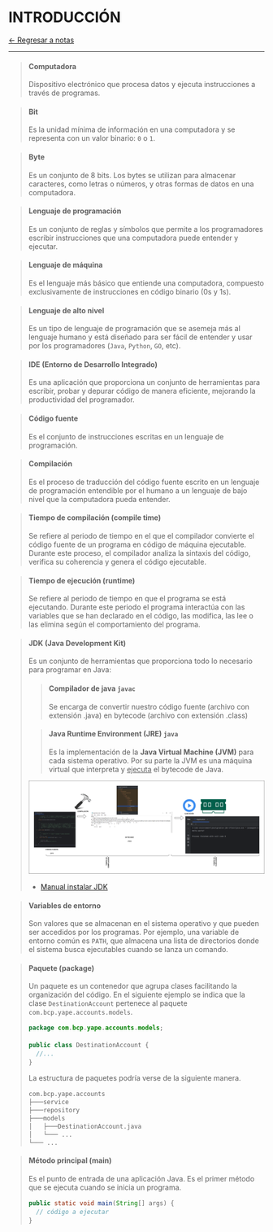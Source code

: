 # INTRODUCCIÓN

[← Regresar a notas](./../README.md) <br>

---

> #### Computadora
> Dispositivo electrónico que procesa datos y ejecuta instrucciones a través de programas.

> #### Bit
> Es la unidad mínima de información en una computadora y se representa con un valor binario: `0` o `1`.

> #### Byte
> Es un conjunto de 8 bits. Los bytes se utilizan para almacenar caracteres, como letras o números, y otras formas de datos en una computadora.

> #### Lenguaje de programación
> Es un conjunto de reglas y símbolos que permite a los programadores escribir instrucciones que una computadora puede entender y ejecutar.

> #### Lenguaje de máquina
> Es el lenguaje más básico que entiende una computadora, compuesto exclusivamente de instrucciones en código binario (0s y 1s).

> #### Lenguaje de alto nivel
> Es un tipo de lenguaje de programación que se asemeja más al lenguaje humano y está diseñado para ser fácil de entender y usar por los programadores (`Java`, `Python`, `GO`, etc).

> #### IDE (Entorno de Desarrollo Integrado)
> Es una aplicación que proporciona un conjunto de herramientas para escribir, probar y depurar código de manera eficiente, mejorando la productividad del programador.

> #### Código fuente
> Es el conjunto de instrucciones escritas en un lenguaje de programación.

> #### Compilación
> Es el proceso de traducción del código fuente escrito en un lenguaje de programación entendible por el humano a un lenguaje de bajo nivel que la computadora pueda entender.

> #### Tiempo de compilación (compile time)
> Se refiere al periodo de tiempo en el que el compilador convierte el código fuente de un programa en código de máquina ejecutable. 
> Durante este proceso, el compilador analiza la sintaxis del código, verifica su coherencia y genera el código ejecutable.

> #### Tiempo de ejecución (runtime)
> Se refiere al periodo de tiempo en que el programa se está ejecutando. 
> Durante este periodo el programa interactúa con las variables que se han declarado en el código, las modifica, las lee o las elimina según el comportamiento del programa.

> #### JDK (Java Development Kit)
> Es un conjunto de herramientas que proporciona todo lo necesario para programar en Java:
> 
> > #### Compilador de java `javac` <br>
> > Se encarga de convertir nuestro código fuente (archivo con extensión .java) en bytecode (archivo con extensión .class)
>
> > #### Java Runtime Environment (JRE) `java` <br>
> > Es la implementación de la **Java Virtual Machine (JVM)** para cada sistema operativo. Por su parte la JVM es una máquina virtual
> > que interpreta y <u>ejecuta</u> el bytecode de Java.
>
> ![Compilación y ejecución](../../images/compilation/compilation-and-execution.png)
> 
> - [Manual instalar JDK](https://github.com/miguel-armas-abt/technical-resources/blob/main/02_backend/java/jdk/install/README.md)

> #### Variables de entorno
> Son valores que se almacenan en el sistema operativo y que pueden ser accedidos por los programas. Por ejemplo, una variable de entorno común es `PATH`, que almacena una lista de directorios donde el sistema busca ejecutables cuando se lanza un comando.


> #### Paquete (package)
> Un paquete es un contenedor que agrupa clases facilitando la organización del código.
> En el siguiente ejemplo se indica que la clase `DestinationAccount` pertenece al paquete `com.bcp.yape.accounts.models`.
> 
> ```java
> package com.bcp.yape.accounts.models;
> 
> public class DestinationAccount {
>   //...
> }
> ```
> 
> La estructura de paquetes podría verse de la siguiente manera.
> 
> ```
> com.bcp.yape.accounts
> ├───service
> ├───repository
> ├───models
> │   ├───DestinationAccount.java
> │   └─── ...
> └─── ...
> ```

> #### Método principal (main)
> Es el punto de entrada de una aplicación Java. Es el primer método que se ejecuta cuando se inicia un programa.
>
> ```java
> public static void main(String[] args) {
>   // código a ejecutar
> }
> ```